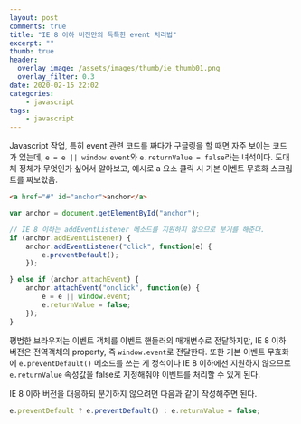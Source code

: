 ```yaml
---
layout: post
comments: true
title: "IE 8 이하 버전만의 독특한 event 처리법"
excerpt: ""
thumb: true
header:
  overlay_image: /assets/images/thumb/ie_thumb01.png
  overlay_filter: 0.3
date: 2020-02-15 22:02
categories:
    - javascript
tags:
    - javascript
---
```

Javascript 작업, 특히 event 관련 코드를 짜다가 구글링을 할 때면 자주 보이는 코드가 있는데, <code>e = e || window.event</code>와 <code>e.returnValue = false</code>라는 녀석이다. 도대체 정체가 무엇인가 싶어서 알아보고, 예시로 a 요소 클릭 시 기본 이벤트 무효화 스크립트를 짜보았음.

```html
<a href="#" id="anchor">anchor</a>
```

```javascript
var anchor = document.getElementById("anchor");

// IE 8 이하는 addEventListener 메소드를 지원하지 않으므로 분기를 해준다.
if (anchor.addEventListener) {
    anchor.addEventListener("click", function(e) {
        e.preventDefault();
    });

} else if (anchor.attachEvent) {
    anchor.attachEvent("onclick", function(e) {
        e = e || window.event;
        e.returnValue = false;
    });
}
```
평범한 브라우저는 이벤트 객체를 이벤트 핸들러의 매개변수로 전달하지만, IE 8 이하 버전은 전역객체의 property, 즉 <code>window.event</code>로 전달한다. 또한 기본 이벤트 무효화에 <code>e.preventDefault()</code> 메소드를 쓰는 게 정석이나 IE 8 이하에선 지원하지 않으므로 <code>e.returnValue</code> 속성값을 false로 지정해줘야 이벤트를 처리할 수 있게 된다.

IE 8 이하 버전을 대응하되 분기하지 않으려면 다음과 같이 작성해주면 된다.

```javascript
e.preventDefault ? e.preventDefault() : e.returnValue = false;
```